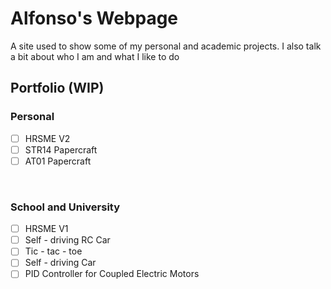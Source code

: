 # Alfonso's Webpage
A site used to show some of my personal and academic projects. I also talk a bit about who I am and what I like to do

## Portfolio (WIP)
### Personal
- [ ] HRSME V2
- [ ] STR14 Papercraft
- [ ] AT01 Papercraft

<br>

### School and University
- [ ] HRSME V1
- [ ] Self - driving RC Car 
- [ ] Tic - tac - toe 
- [ ] Self - driving Car
- [ ] PID Controller for Coupled Electric Motors
